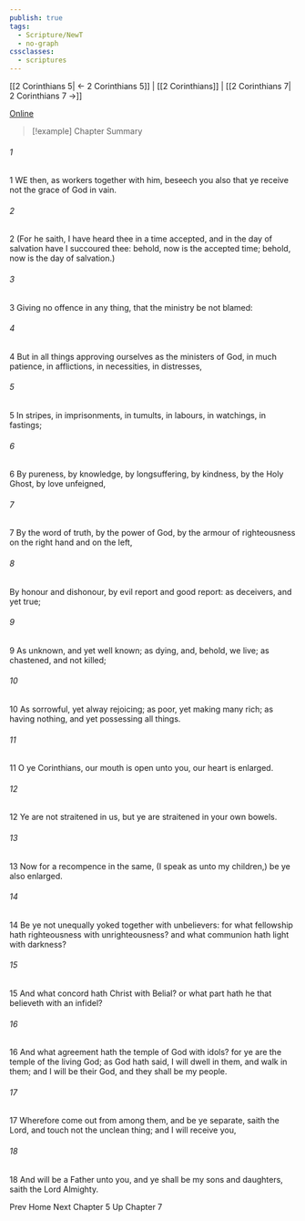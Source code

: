 ```yaml
---
publish: true
tags:
  - Scripture/NewT
  - no-graph
cssclasses:
  - scriptures
---
```

[[2 Corinthians 5| ← 2 Corinthians 5]] | [[2 Corinthians]] | [[2 Corinthians 7| 2 Corinthians 7 →]]

[Online](https://churchofjesuschrist.org/study/scriptures/nt/2-cor/6?lang=eng)

>[!example] Chapter Summary
>
###### 1
1 WE then, as workers together with him, beseech you also that ye receive not the grace of God in vain.
###### 2
2 (For he saith, I have heard thee in a time accepted, and in the day of salvation have I succoured thee: behold, now is the accepted time; behold, now is the day of salvation.)
###### 3
3 Giving no offence in any thing, that the ministry be not blamed:
###### 4
4 But in all things approving ourselves as the ministers of God, in much patience, in afflictions, in necessities, in distresses,
###### 5
5 In stripes, in imprisonments, in tumults, in labours, in watchings, in fastings;
###### 6
6 By pureness, by knowledge, by longsuffering, by kindness, by the Holy Ghost, by love unfeigned,
###### 7
7 By the word of truth, by the power of God, by the armour of righteousness on the right hand and on the left,
###### 8
By honour and dishonour, by evil report and good report: as deceivers, and yet true;
###### 9
9 As unknown, and yet well known; as dying, and, behold, we live; as chastened, and not killed;
###### 10
10 As sorrowful, yet alway rejoicing; as poor, yet making many rich; as having nothing, and yet possessing all things.
###### 11
11 O ye Corinthians, our mouth is open unto you, our heart is enlarged.
###### 12
12 Ye are not straitened in us, but ye are straitened in your own bowels.
###### 13
13 Now for a recompence in the same, (I speak as unto my children,) be ye also enlarged.
###### 14
14 Be ye not unequally yoked together with unbelievers: for what fellowship hath righteousness with unrighteousness? and what communion hath light with darkness?
###### 15
15 And what concord hath Christ with Belial? or what part hath he that believeth with an infidel?
###### 16
16 And what agreement hath the temple of God with idols? for ye are the temple of the living God; as God hath said, I will dwell in them, and walk in them; and I will be their God, and they shall be my people.
###### 17
17 Wherefore come out from among them, and be ye separate, saith the Lord, and touch not the unclean thing; and I will receive you,
###### 18
18 And will be a Father unto you, and ye shall be my sons and daughters, saith the Lord Almighty.

Prev
Home
Next
Chapter 5
Up
Chapter 7



